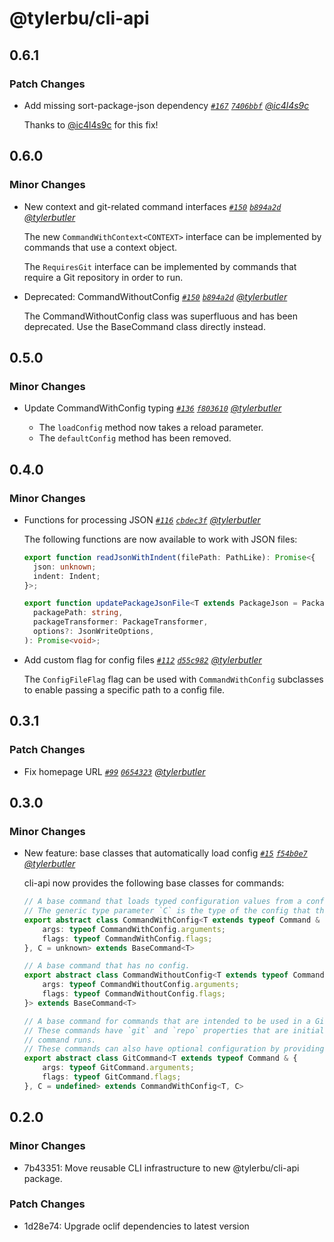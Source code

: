 # @tylerbu/cli-api

## 0.6.1

### Patch Changes

- Add missing sort-package-json dependency _[`#167`](https://github.com/tylerbutler/tools-monorepo/pull/167) [`7406bbf`](https://github.com/tylerbutler/tools-monorepo/commit/7406bbf1131028058178d53f4e64564660c4d495) [@ic4l4s9c](https://github.com/ic4l4s9c)_

  Thanks to [@ic4l4s9c](https://github.com/ic4l4s9c) for this fix!

## 0.6.0

### Minor Changes

- New context and git-related command interfaces _[`#150`](https://github.com/tylerbutler/tools-monorepo/pull/150) [`b894a2d`](https://github.com/tylerbutler/tools-monorepo/commit/b894a2dfd5538247d1a625b423e61b437207f137) [@tylerbutler](https://github.com/tylerbutler)_

  The new `CommandWithContext<CONTEXT>` interface can be implemented by commands that use a context object.

  The `RequiresGit` interface can be implemented by commands that require a Git repository in order to run.

- Deprecated: CommandWithoutConfig _[`#150`](https://github.com/tylerbutler/tools-monorepo/pull/150) [`b894a2d`](https://github.com/tylerbutler/tools-monorepo/commit/b894a2dfd5538247d1a625b423e61b437207f137) [@tylerbutler](https://github.com/tylerbutler)_

  The CommandWithoutConfig class was superfluous and has been deprecated. Use the BaseCommand class directly instead.

## 0.5.0

### Minor Changes

- Update CommandWithConfig typing _[`#136`](https://github.com/tylerbutler/tools-monorepo/pull/136) [`f803610`](https://github.com/tylerbutler/tools-monorepo/commit/f803610f64936c5d49d862b2f4240ea248fe3f76) [@tylerbutler](https://github.com/tylerbutler)_

  - The `loadConfig` method now takes a reload parameter.
  - The `defaultConfig` method has been removed.

## 0.4.0

### Minor Changes

- Functions for processing JSON _[`#116`](https://github.com/tylerbutler/tools-monorepo/pull/116) [`cbdec3f`](https://github.com/tylerbutler/tools-monorepo/commit/cbdec3f7b3daa4ec642b44a5de046fff8420f15a) [@tylerbutler](https://github.com/tylerbutler)_

  The following functions are now available to work with JSON files:

  ```ts
  export function readJsonWithIndent(filePath: PathLike): Promise<{
    json: unknown;
    indent: Indent;
  }>;

  export function updatePackageJsonFile<T extends PackageJson = PackageJson>(
    packagePath: string,
    packageTransformer: PackageTransformer,
    options?: JsonWriteOptions,
  ): Promise<void>;
  ```

- Add custom flag for config files _[`#112`](https://github.com/tylerbutler/tools-monorepo/pull/112) [`d55c982`](https://github.com/tylerbutler/tools-monorepo/commit/d55c982f960b56a79f0e0d35dd9102a25882032f) [@tylerbutler](https://github.com/tylerbutler)_

  The `ConfigFileFlag` flag can be used with `CommandWithConfig` subclasses to enable passing a specific path to a config
  file.

## 0.3.1

### Patch Changes

- Fix homepage URL _[`#99`](https://github.com/tylerbutler/tools-monorepo/pull/99) [`0654323`](https://github.com/tylerbutler/tools-monorepo/commit/06543231947fa5267863e5467d5837a51cf3d44b) [@tylerbutler](https://github.com/tylerbutler)_

## 0.3.0

### Minor Changes

- New feature: base classes that automatically load config _[`#15`](https://github.com/tylerbutler/tools-monorepo/pull/15) [`f54b0e7`](https://github.com/tylerbutler/tools-monorepo/commit/f54b0e71dd1d54c5e3730b7a1f1ab1a53b9b7943) [@tylerbutler](https://github.com/tylerbutler)_

  cli-api now provides the following base classes for commands:

  ```ts
  // A base command that loads typed configuration values from a config file.
  // The generic type parameter `C` is the type of the config that the command uses.
  export abstract class CommandWithConfig<T extends typeof Command & {
      args: typeof CommandWithConfig.arguments;
      flags: typeof CommandWithConfig.flags;
  }, C = unknown> extends BaseCommand<T>

  // A base command that has no config.
  export abstract class CommandWithoutConfig<T extends typeof Command & {
      args: typeof CommandWithoutConfig.arguments;
      flags: typeof CommandWithoutConfig.flags;
  }> extends BaseCommand<T>

  // A base command for commands that are intended to be used in a Git repository.
  // These commands have `git` and `repo` properties that are initialized automatically when the
  // command runs.
  // These commands can also have optional configuration by providing a configuration type.
  export abstract class GitCommand<T extends typeof Command & {
      args: typeof GitCommand.arguments;
      flags: typeof GitCommand.flags;
  }, C = undefined> extends CommandWithConfig<T, C>
  ```

## 0.2.0

### Minor Changes

- 7b43351: Move reusable CLI infrastructure to new @tylerbu/cli-api package.

### Patch Changes

- 1d28e74: Upgrade oclif dependencies to latest version
